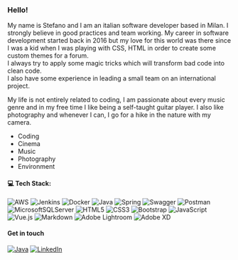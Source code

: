 ### Hello!
My name is Stefano and I am an italian software developer based in Milan. I strongly believe in good practices and team working. My career in software development started back in 2016 but my love for this world was there since I was a kid when I was playing with CSS, HTML in order to create some custom themes for a forum.<br/>
I always try to apply some magic tricks which will transform bad code into clean code.<br/>
I also have some experience in leading a small team on an international project.

My life is not entirely related to coding, I am passionate about every music genre and in my free time I like being a self-taught guitar player.
I also like photography and whenever I can, I go for a hike in the nature with my camera.

- Coding
- Cinema
- Music
- Photography
- Environment

#### 💻 Tech Stack:
![AWS](https://img.shields.io/badge/AWS-%23FF9900.svg?style=for-the-badge&logo=amazon-aws&logoColor=white) 
![Jenkins](https://img.shields.io/badge/jenkins-%232C5263.svg?style=for-the-badge&logo=jenkins&logoColor=white) 
![Docker](https://img.shields.io/badge/docker-%230db7ed.svg?style=for-the-badge&logo=docker&logoColor=white) 
![Java](https://img.shields.io/badge/java-%23ED8B00.svg?style=for-the-badge&logo=java&logoColor=white) 
![Spring](https://img.shields.io/badge/spring-%236DB33F.svg?style=for-the-badge&logo=spring&logoColor=white)
![Swagger](https://img.shields.io/badge/-Swagger-%23Clojure?style=for-the-badge&logo=swagger&logoColor=white)
![Postman](https://img.shields.io/badge/Postman-FF6C37?style=for-the-badge&logo=postman&logoColor=white) 
![MicrosoftSQLServer](https://img.shields.io/badge/Microsoft%20SQL%20Sever-CC2927?style=for-the-badge&logo=microsoft%20sql%20server&logoColor=white) 
![HTML5](https://img.shields.io/badge/html5-%23E34F26.svg?style=for-the-badge&logo=html5&logoColor=white) 
![CSS3](https://img.shields.io/badge/css3-%231572B6.svg?style=for-the-badge&logo=css3&logoColor=white)
![Bootstrap](https://img.shields.io/badge/bootstrap-%23563D7C.svg?style=for-the-badge&logo=bootstrap&logoColor=white) 
![JavaScript](https://img.shields.io/badge/javascript-%23323330.svg?style=for-the-badge&logo=javascript&logoColor=%23F7DF1E)
![Vue.js](https://img.shields.io/badge/vuejs-%2335495e.svg?style=for-the-badge&logo=vuedotjs&logoColor=%234FC08D) 
![Markdown](https://img.shields.io/badge/markdown-%23000000.svg?style=for-the-badge&logo=markdown&logoColor=white) 
![Adobe Lightroom](https://img.shields.io/badge/Adobe%20Lightroom-31A8FF.svg?style=for-the-badge&logo=Adobe%20Lightroom&logoColor=white) 
![Adobe XD](https://img.shields.io/badge/Adobe%20XD-470137?style=for-the-badge&logo=Adobe%20XD&logoColor=#FF61F6) 

#### Get in touch
[![Java](https://img.shields.io/badge/-Email-black)](mailto:spisano@protonmail.com) 
[![LinkedIn](https://img.shields.io/badge/LinkedIn-%230077B5.svg?logo=linkedin&logoColor=white)](https://linkedin.com/in/stefano-pisano) 


